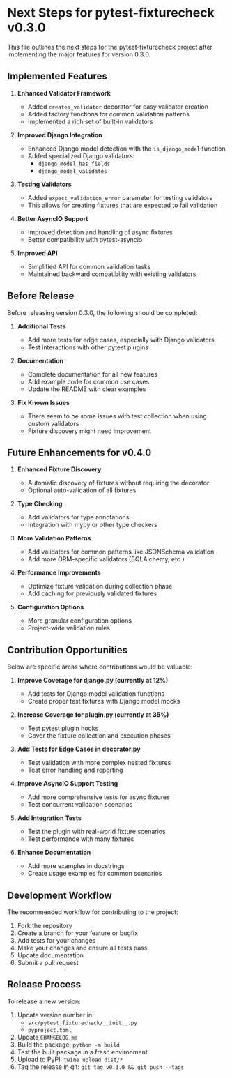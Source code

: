 # Next Steps for pytest-fixturecheck v0.3.0

This file outlines the next steps for the pytest-fixturecheck project after implementing the major features for version 0.3.0.

## Implemented Features

1. **Enhanced Validator Framework**
   - Added `creates_validator` decorator for easy validator creation
   - Added factory functions for common validation patterns
   - Implemented a rich set of built-in validators

2. **Improved Django Integration**
   - Enhanced Django model detection with the `is_django_model` function
   - Added specialized Django validators:
     - `django_model_has_fields`
     - `django_model_validates`

3. **Testing Validators**
   - Added `expect_validation_error` parameter for testing validators
   - This allows for creating fixtures that are expected to fail validation

4. **Better AsyncIO Support**
   - Improved detection and handling of async fixtures
   - Better compatibility with pytest-asyncio

5. **Improved API**
   - Simplified API for common validation tasks
   - Maintained backward compatibility with existing validators

## Before Release

Before releasing version 0.3.0, the following should be completed:

1. **Additional Tests**
   - Add more tests for edge cases, especially with Django validators
   - Test interactions with other pytest plugins

2. **Documentation**
   - Complete documentation for all new features
   - Add example code for common use cases
   - Update the README with clear examples

3. **Fix Known Issues**
   - There seem to be some issues with test collection when using custom validators
   - Fixture discovery might need improvement

## Future Enhancements for v0.4.0

1. **Enhanced Fixture Discovery**
   - Automatic discovery of fixtures without requiring the decorator
   - Optional auto-validation of all fixtures

2. **Type Checking**
   - Add validators for type annotations
   - Integration with mypy or other type checkers

3. **More Validation Patterns**
   - Add validators for common patterns like JSONSchema validation
   - Add more ORM-specific validators (SQLAlchemy, etc.)

4. **Performance Improvements**
   - Optimize fixture validation during collection phase
   - Add caching for previously validated fixtures

5. **Configuration Options**
   - More granular configuration options
   - Project-wide validation rules

## Contribution Opportunities

Below are specific areas where contributions would be valuable:

1. **Improve Coverage for django.py (currently at 12%)**
   - Add tests for Django model validation functions
   - Create proper test fixtures with Django model mocks

2. **Increase Coverage for plugin.py (currently at 35%)**
   - Test pytest plugin hooks
   - Cover the fixture collection and execution phases

3. **Add Tests for Edge Cases in decorator.py**
   - Test validation with more complex nested fixtures
   - Test error handling and reporting

4. **Improve AsyncIO Support Testing**
   - Add more comprehensive tests for async fixtures
   - Test concurrent validation scenarios

5. **Add Integration Tests**
   - Test the plugin with real-world fixture scenarios
   - Test performance with many fixtures

6. **Enhance Documentation**
   - Add more examples in docstrings
   - Create usage examples for common scenarios

## Development Workflow

The recommended workflow for contributing to the project:

1. Fork the repository
2. Create a branch for your feature or bugfix
3. Add tests for your changes
4. Make your changes and ensure all tests pass
5. Update documentation
6. Submit a pull request

## Release Process

To release a new version:

1. Update version number in:
   - `src/pytest_fixturecheck/__init__.py`
   - `pyproject.toml`
2. Update `CHANGELOG.md`
3. Build the package: `python -m build`
4. Test the built package in a fresh environment
5. Upload to PyPI: `twine upload dist/*`
6. Tag the release in git: `git tag v0.3.0 && git push --tags` 